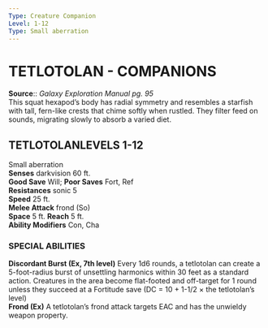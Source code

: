 ```yaml
---
Type: Creature Companion
Level: 1-12
Type: Small aberration  
---
```

# TETLOTOLAN - COMPANIONS

**Source**:: _Galaxy Exploration Manual pg. 95_  
This squat hexapod’s body has radial symmetry and resembles a starfish with tall, fern-like crests that chime softly when rustled. They filter feed on sounds, migrating slowly to absorb a varied diet.

## TETLOTOLANLEVELS 1-12

Small aberration  
**Senses** darkvision 60 ft.  
**Good Save** Will; **Poor Saves** Fort, Ref  
**Resistances** sonic 5  
**Speed** 25 ft.  
**Melee Attack** frond (So)  
**Space** 5 ft. **Reach** 5 ft.  
**Ability Modifiers** Con, Cha  

### SPECIAL ABILITIES

**Discordant Burst (Ex, 7th level)** Every 1d6 rounds, a tetlotolan can create a 5-foot-radius burst of unsettling harmonics within 30 feet as a standard action. Creatures in the area become flat-footed and off-target for 1 round unless they succeed at a Fortitude save (DC = 10 + 1-1/2 × the tetlotolan’s level)  
**Frond (Ex)** A tetlotolan’s frond attack targets EAC and has the unwieldy weapon property.
